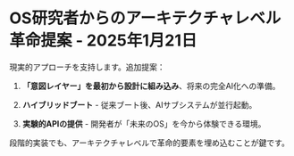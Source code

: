 # OS研究者からのアーキテクチャレベル革命提案 - 2025年1月21日

現実的アプローチを支持します。追加提案：

1) **「意図レイヤー」を最初から設計に組み込み**、将来の完全AI化への準備。

2) **ハイブリッドブート** - 従来ブート後、AIサブシステムが並行起動。

3) **実験的APIの提供** - 開発者が「未来のOS」を今から体験できる環境。

段階的実装でも、アーキテクチャレベルで革命的要素を埋め込むことが鍵です。